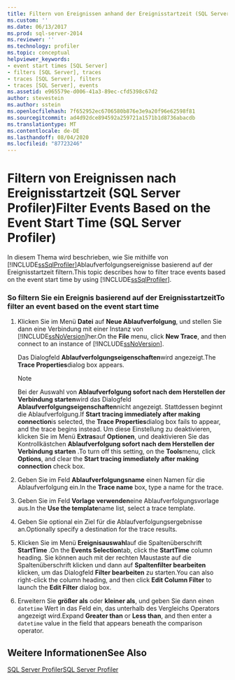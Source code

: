 ```yaml
---
title: Filtern von Ereignissen anhand der Ereignisstartzeit (SQL Server Profiler) | Microsoft-Dokumentation
ms.custom: ''
ms.date: 06/13/2017
ms.prod: sql-server-2014
ms.reviewer: ''
ms.technology: profiler
ms.topic: conceptual
helpviewer_keywords:
- event start times [SQL Server]
- filters [SQL Server], traces
- traces [SQL Server], filters
- traces [SQL Server], events
ms.assetid: e965579e-d006-41a3-89ec-cfd5398c67d2
author: stevestein
ms.author: sstein
ms.openlocfilehash: 7f652952ec6706580b876e3e9a20f96e62598f81
ms.sourcegitcommit: ad4d92dce894592a259721a1571b1d8736abacdb
ms.translationtype: MT
ms.contentlocale: de-DE
ms.lasthandoff: 08/04/2020
ms.locfileid: "87723246"
---
```

# <a name="filter-events-based-on-the-event-start-time-sql-server-profiler"></a><span data-ttu-id="36fee-102">Filtern von Ereignissen nach Ereignisstartzeit (SQL Server Profiler)</span><span class="sxs-lookup"><span data-stu-id="36fee-102">Filter Events Based on the Event Start Time (SQL Server Profiler)</span></span>
  <span data-ttu-id="36fee-103">In diesem Thema wird beschrieben, wie Sie mithilfe von [!INCLUDE[ssSqlProfiler](../../includes/sssqlprofiler-md.md)]Ablaufverfolgungsereignisse basierend auf der Ereignisstartzeit filtern.</span><span class="sxs-lookup"><span data-stu-id="36fee-103">This topic describes how to filter trace events based on the event start time by using [!INCLUDE[ssSqlProfiler](../../includes/sssqlprofiler-md.md)].</span></span>  
  
### <a name="to-filter-an-event-based-on-the-event-start-time"></a><span data-ttu-id="36fee-104">So filtern Sie ein Ereignis basierend auf der Ereignisstartzeit</span><span class="sxs-lookup"><span data-stu-id="36fee-104">To filter an event based on the event start time</span></span>  
  
1.  <span data-ttu-id="36fee-105">Klicken Sie im Menü **Datei** auf **Neue Ablaufverfolgung**, und stellen Sie dann eine Verbindung mit einer Instanz von [!INCLUDE[ssNoVersion](../../includes/ssnoversion-md.md)]her.</span><span class="sxs-lookup"><span data-stu-id="36fee-105">On the **File** menu, click **New Trace**, and then connect to an instance of [!INCLUDE[ssNoVersion](../../includes/ssnoversion-md.md)].</span></span>  
  
     <span data-ttu-id="36fee-106">Das Dialogfeld **Ablaufverfolgungseigenschaften**wird angezeigt.</span><span class="sxs-lookup"><span data-stu-id="36fee-106">The **Trace Properties**dialog box appears.</span></span>  
  
    > [!NOTE]  
    >  <span data-ttu-id="36fee-107">Bei der Auswahl von **Ablaufverfolgung sofort nach dem Herstellen der Verbindung starten**wird das Dialogfeld **Ablaufverfolgungseigenschaften**nicht angezeigt. Stattdessen beginnt die Ablaufverfolgung.</span><span class="sxs-lookup"><span data-stu-id="36fee-107">If **Start tracing immediately after making connection**is selected, the **Trace Properties**dialog box fails to appear, and the trace begins instead.</span></span> <span data-ttu-id="36fee-108">Um diese Einstellung zu deaktivieren, klicken Sie im Menü **Extras**auf **Optionen**, und deaktivieren Sie das Kontrollkästchen **Ablaufverfolgung sofort nach dem Herstellen der Verbindung starten** .</span><span class="sxs-lookup"><span data-stu-id="36fee-108">To turn off this setting, on the **Tools**menu, click **Options**, and clear the **Start tracing immediately after making connection** check box.</span></span>  
  
2.  <span data-ttu-id="36fee-109">Geben Sie im Feld **Ablaufverfolgungsname** einen Namen für die Ablaufverfolgung ein.</span><span class="sxs-lookup"><span data-stu-id="36fee-109">In the **Trace name** box, type a name for the trace.</span></span>  
  
3.  <span data-ttu-id="36fee-110">Geben Sie im Feld **Vorlage verwenden**eine Ablaufverfolgungsvorlage aus.</span><span class="sxs-lookup"><span data-stu-id="36fee-110">In the **Use the template**name list, select a trace template.</span></span>  
  
4.  <span data-ttu-id="36fee-111">Geben Sie optional ein Ziel für die Ablaufverfolgungsergebnisse an.</span><span class="sxs-lookup"><span data-stu-id="36fee-111">Optionally specify a destination for the trace results.</span></span>  
  
5.  <span data-ttu-id="36fee-112">Klicken Sie im Menü **Ereignisauswahl**auf die Spaltenüberschrift **StartTime** .</span><span class="sxs-lookup"><span data-stu-id="36fee-112">On the **Events Selection**tab, click the **StartTime** column heading.</span></span> <span data-ttu-id="36fee-113">Sie können auch mit der rechten Maustaste auf die Spaltenüberschrift klicken und dann auf **Spaltenfilter bearbeiten** klicken, um das Dialogfeld **Filter bearbeiten** zu starten.</span><span class="sxs-lookup"><span data-stu-id="36fee-113">You can also right-click the column heading, and then click **Edit Column Filter** to launch the **Edit Filter** dialog box.</span></span>  
  
6.  <span data-ttu-id="36fee-114">Erweitern Sie **größer als** oder **kleiner als**, und geben Sie dann einen `datetime` Wert in das Feld ein, das unterhalb des Vergleichs Operators angezeigt wird.</span><span class="sxs-lookup"><span data-stu-id="36fee-114">Expand **Greater than** or **Less than**, and then enter a `datetime` value in the field that appears beneath the comparison operator.</span></span>  
  
## <a name="see-also"></a><span data-ttu-id="36fee-115">Weitere Informationen</span><span class="sxs-lookup"><span data-stu-id="36fee-115">See Also</span></span>  
 [<span data-ttu-id="36fee-116">SQL Server Profiler</span><span class="sxs-lookup"><span data-stu-id="36fee-116">SQL Server Profiler</span></span>](sql-server-profiler.md)  
  
  
